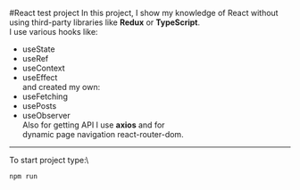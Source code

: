 #React test project
 In this project, I show my knowledge of React without\
 using third-party libraries like **Redux** or **TypeScript**.\
 I use various hooks like:
  - useState
  - useRef
  - useContext
  - useEffect\
 and created my own:
 - useFetching 
 - usePosts
 - useObserver\
 Also for getting API I use **axios** and for\
 dynamic page navigation react-router-dom.
 
---

To start project type:\
```
npm run
```